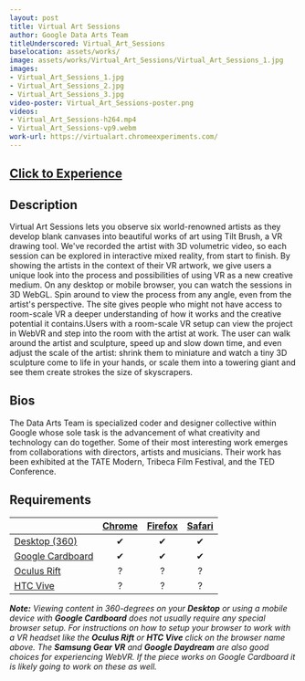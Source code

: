 ```yaml
---
layout: post
title: Virtual Art Sessions
author: Google Data Arts Team
titleUnderscored: Virtual_Art_Sessions
baselocation: assets/works/
image: assets/works/Virtual_Art_Sessions/Virtual_Art_Sessions_1.jpg
images:
- Virtual_Art_Sessions_1.jpg
- Virtual_Art_Sessions_2.jpg
- Virtual_Art_Sessions_3.jpg
video-poster: Virtual_Art_Sessions-poster.png
videos: 
- Virtual_Art_Sessions-h264.mp4
- Virtual_Art_Sessions-vp9.webm
work-url: https://virtualart.chromeexperiments.com/
---
```


<h2><a href="{{ page.work-url }}" target="_blank" class="button fit special icon fa-play"> Click to Experience</a></h2>

<div class="box" markdown="1">

## Description
Virtual Art Sessions lets you observe six world-renowned artists as they develop blank canvases into beautiful works of art using Tilt Brush, a VR drawing tool. We've recorded the artist with 3D volumetric video, so each session can be explored in interactive mixed reality, from start to finish. By showing the artists in the context of their VR artwork, we give users a unique look into the process and possibilities of using VR as a new creative medium. On any desktop or mobile browser, you can watch the sessions in 3D WebGL. Spin around to view the process from any angle, even from the artist's perspective. The site gives people who might not have access to room-scale VR a deeper understanding of how it works and the creative potential it contains.Users with a room-scale VR setup can view the project in WebVR and step into the room with the artist at work. The user can walk around the artist and sculpture, speed up and slow down time, and even adjust the scale of the artist: shrink them to miniature and watch a tiny 3D sculpture come to life in your hands, or scale them into a towering giant and see them create strokes the size of skyscrapers.    

## Bios	
The Data Arts Team is specialized coder and designer collective within Google whose sole task is the advancement of what creativity and technology can do together. Some of their most interesting work emerges from collaborations with directors, artists and musicians. Their work has been exhibited at the TATE Modern, Tribeca Film Festival, and the TED Conference.

</div>

<div class="box" markdown="1">

## Requirements

|                     |[Chrome][2]|[Firefox][4]|[Safari][6]  
|---------------------|:---------:|:----------:|:---------:
|[Desktop (360)][7]   |✔          |✔           |✔     
|[Google Cardboard][8]|✔          |✔           |✔     
|[Oculus Rift][9]     |?          |?           |?      
|[HTC Vive][10]       |?          |?           |?
  
[1]:instructions.html#edge-ins
[2]:instructions.html#chrome-ins 
[3]:instructions.html#chromium-ins 
[4]:instructions.html#firefox-ins 
[5]:instructions.html#firefoxnightly-ins 
[6]:instructions.html#safari-ins 
[7]:instructions.html#desktop-ins
[8]:https://vr.google.com/cardboard/
[9]:https://www.oculus.com/rift/
[10]:https://www.vive.com/

***Note:** Viewing content in 360-degrees on your **Desktop** or using a mobile device with **Google Cardboard** does not usually require any special browser setup. For instructions on how to setup your browser to work with a VR headset like the **Oculus Rift** or **HTC Vive** click on the browser name above. The **Samsung Gear VR** and **Google Daydream** are also good choices for experiencing WebVR. If the piece works on Google Cardboard it is likely going to work on these as well.*

</div>
